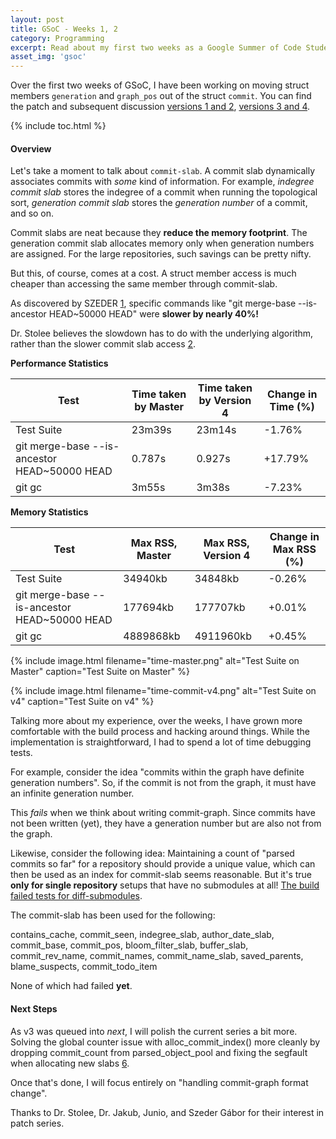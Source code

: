 ```yaml
---
layout: post
title: GSoC - Weeks 1, 2
category: Programming
excerpt: Read about my first two weeks as a Google Summer of Code Student with Git
asset_img: 'gsoc'
---
```


Over the first two weeks of GSoC, I have been working on moving struct members `generation` and `graph_pos` out of the struct `commit`. You can find the patch and subsequent discussion [versions 1 and 2](https://lore.kernel.org/git/20200604072759.19142-1-abhishekkumar8222@gmail.com/), [versions 3 and 4](https://lore.kernel.org/git/20200612184014.1226972-1-abhishekkumar8222@gmail.com/).

{% include toc.html %}

#### Overview

Let's take a moment to talk about `commit-slab`. A commit slab dynamically associates commits with *some* kind of information. For example, _indegree commit slab_ stores the indegree of a commit when running the topological sort, _generation commit slab_ stores the _generation number_ of a commit, and so on.

Commit slabs are neat because they **reduce the memory footprint**. The generation commit slab allocates memory only when generation numbers are assigned. For the large repositories, such savings can be pretty nifty.

But this, of course, comes at a cost. A struct member access is much cheaper than accessing the same member through commit-slab.

As discovered by SZEDER [1](https://lore.kernel.org/git/20200607195347.GA8232@szeder.dev/), specific commands like "git merge-base --is-ancestor HEAD~50000 HEAD" were **slower by nearly 40%!**

Dr. Stolee believes the slowdown has to do with the underlying algorithm, rather than the slower commit slab access [2](https://lore.kernel.org/git/13db757a-9412-7f1e-805c-8a028c4ab2b1@gmail.com/).

**Performance Statistics**

| Test | Time taken by Master | Time taken by Version 4 | Change in Time (%) |
|------|--------|-----------|------------|
| Test Suite | 23m39s | 23m14s | -1.76% |
| git merge-base --is-ancestor HEAD~50000 HEAD | 0.787s | 0.927s | +17.79% |
| git gc | 3m55s| 3m38s| -7.23% |

**Memory Statistics**

| Test | Max RSS, Master | Max RSS, Version 4 | Change in Max RSS (%) |
|------|----------------|-------------------|-------------------|
| Test Suite | 34940kb | 34848kb | -0.26% |
| git merge-base --is-ancestor HEAD~50000 HEAD | 177694kb | 177707kb | +0.01% |
| git gc | 4889868kb | 4911960kb | +0.45% |

{% include image.html filename="time-master.png" alt="Test Suite on Master" caption="Test Suite on Master" %}

{% include image.html filename="time-commit-v4.png" alt="Test Suite on v4" caption="Test Suite on v4" %}

Talking more about my experience, over the weeks, I have grown more comfortable with the build process and hacking around things. While the implementation is straightforward, I had to spend a lot of time debugging tests.

For example, consider the idea "commits within the graph have definite generation numbers". So, if the commit is not from the graph, it must have an infinite generation number.

This *fails* when we think about writing commit-graph. Since commits have not been written (yet), they have a generation number but are also not from the graph.

Likewise, consider the following idea: Maintaining a count of "parsed commits so far" for a repository should provide a unique value, which can then be used as an index for commit-slab seems reasonable. But it's true **only for single repository** setups that have no submodules at all! [The build failed tests for diff-submodules](https://travis-ci.com/github/abhishekkumar2718/git/jobs/345413840).

The commit-slab has been used for the following:

contains_cache, commit_seen, indegree_slab, author_date_slab, commit_base, commit_pos, bloom_filter_slab, buffer_slab, commit_rev_name,
commit_names, commit_name_slab, saved_parents, blame_suspects, commit_todo_item

None of which had failed **yet**.

#### Next Steps

As v3 was queued into _next_, I will polish the current series a bit more. Solving the global counter issue with alloc_commit_index() more cleanly by dropping commit_count from parsed_object_pool and fixing the segfault when allocating new slabs [6](https://lore.kernel.org/git/20200613065339.GC2898@szeder.dev/).

Once that's done, I will focus entirely on "handling commit-graph format change".

Thanks to Dr. Stolee, Dr. Jakub, Junio, and Szeder Gábor for their interest in patch series.
